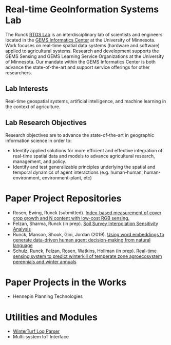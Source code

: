 # Real-time GeoInformation Systems Lab

The Runck [RTGS Lab](https://gems.umn.edu/runck-lab-real-time-geoinformation-systems) is an interdisciplinary lab of scientists and engineers located in the [GEMS Informatics Center](https://gems.umn.edu) at the University of Minnesota. 
Work focuses on real-time spatial data systems (hardware and software) applied to agricultural systems. 
Research and development supports the GEMS Sensing and GEMS Learning Service Organizations at the University of Minnesota. 
Our mandate within the GEMS Informatics Center is both advance the state-of-the-art and support service offerings for other researchers.

## Lab Interests
Real-time geospatial systems, artificial intelligence, and machine learning in the context of agriculture. 

## Lab Research Objectives

Research objectives are to advance the state-of-the-art in geographic information science in order to:
- Identify applied solutions for more efficient and effective integration of real-time spatial data and models to advance agricultural research, management, and policy.
- Identify and test generalizable principles underlying the spatial and temporal dynamics of agent interactions (e.g. human-human, human-environment, environment-plant, etc)

# Paper Project Repositories
- Rosen, Ewing, Runck (submitted). [Index-based measurement of cover crop growth and N content with low-cost RGB sensing.](https://github.com/RTGS-Lab/USDA_GEMS_RGB_COVER)
- Felzan, Sharma, Runck (in prep). [Soil Survey Interpolation Sensitivity Analysis](https://github.com/RTGS-Lab/SSURGO-interpolation-sensitivity-analysis)
- Runck, Manson, Shook, Gini, Jordan (2019). [Using word embeddings to generate data-driven human agent decision-making from natural language](https://github.com/runck014/2018-geoinformatica-submission)
- Schulz, Runck, Felzan, Rosen, Watkins, Hollman (in prep). [Real-time sensing system to predict winterkill of temperate zone agroecosystem perennials and winter annuals](https://github.com/RTGS-Lab/winterkill_prediction)

# Paper Projects in the Works
- Hennepin Planning Technologies

# Utilities and Modules
- [WinterTurf Log Parser](https://github.com/RTGS-Lab/rtgs_log_parser)
- Multi-system IoT Interface
